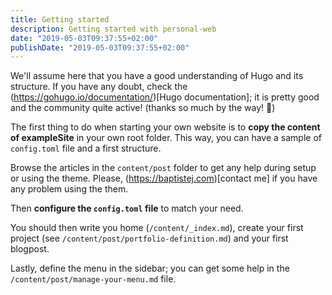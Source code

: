 ```yaml
---
title: Getting started
description: Getting started with personal-web
date: "2019-05-03T09:37:55+02:00"
publishDate: "2019-05-03T09:37:55+02:00"
---
```


We'll assume here that you have a good understanding of Hugo and its structure. If you have any doubt, check the (https://gohugo.io/documentation/)[Hugo documentation]; it is pretty good and the community quite active! (thanks so much by the way! :muscle:)

The first thing to do when starting your own website is to **copy the content of exampleSite** in your own root folder. This way, you can have a sample of `config.toml` file and a first structure.

Browse the articles in the `content/post` folder to get any help during setup or using the theme. Please, (https://baptistej.com)[contact me] if you have any problem using the them.

Then **configure the `config.toml` file** to match your need.

You should then write you home (`/content/_index.md`), create your first project (see `/content/post/portfolio-definition.md`) and your first blogpost.

Lastly, define the menu in the sidebar; you can get some help in the `/content/post/manage-your-menu.md` file.